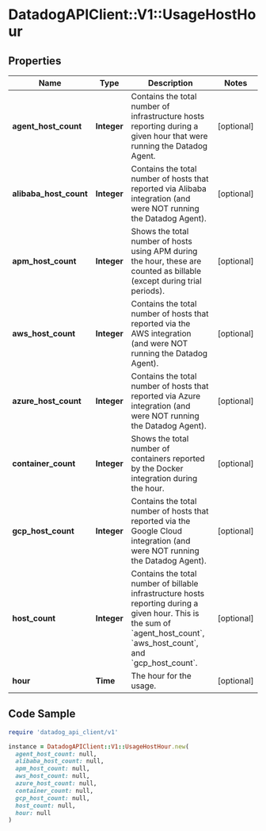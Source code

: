 # DatadogAPIClient::V1::UsageHostHour

## Properties

| Name | Type | Description | Notes |
| ---- | ---- | ----------- | ----- |
| **agent_host_count** | **Integer** | Contains the total number of infrastructure hosts reporting during a given hour that were running the Datadog Agent. | [optional] |
| **alibaba_host_count** | **Integer** | Contains the total number of hosts that reported via Alibaba integration (and were NOT running the Datadog Agent). | [optional] |
| **apm_host_count** | **Integer** | Shows the total number of hosts using APM during the hour, these are counted as billable (except during trial periods). | [optional] |
| **aws_host_count** | **Integer** | Contains the total number of hosts that reported via the AWS integration (and were NOT running the Datadog Agent). | [optional] |
| **azure_host_count** | **Integer** | Contains the total number of hosts that reported via Azure integration (and were NOT running the Datadog Agent). | [optional] |
| **container_count** | **Integer** | Shows the total number of containers reported by the Docker integration during the hour. | [optional] |
| **gcp_host_count** | **Integer** | Contains the total number of hosts that reported via the Google Cloud integration (and were NOT running the Datadog Agent). | [optional] |
| **host_count** | **Integer** | Contains the total number of billable infrastructure hosts reporting during a given hour. This is the sum of &#x60;agent_host_count&#x60;, &#x60;aws_host_count&#x60;, and &#x60;gcp_host_count&#x60;. | [optional] |
| **hour** | **Time** | The hour for the usage. | [optional] |

## Code Sample

```ruby
require 'datadog_api_client/v1'

instance = DatadogAPIClient::V1::UsageHostHour.new(
  agent_host_count: null,
  alibaba_host_count: null,
  apm_host_count: null,
  aws_host_count: null,
  azure_host_count: null,
  container_count: null,
  gcp_host_count: null,
  host_count: null,
  hour: null
)
```

